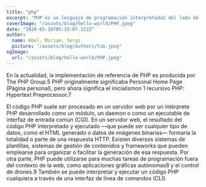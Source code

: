 ```yaml
---
title: "php"
excerpt: "PHP es un lenguaje de programación interpretado2​ del lado del servidor y de uso general que se adapta especialmente al desarrollo web.3​ Fue creado inicialmente por el programador danés-canadiense Rasmus Lerdorf en 1994."
coverImage: "/assets/blog/hello-world/PHP.jpeg"
date: "2020-03-16T05:35:07.322Z"
author:
  name: Abel, Miriam, Sergi
  picture: "/assets/blog/authors/tim.jpeg"
ogImage:
  url: "/assets/blog/hello-world/PHP.jpeg"
---
```


En la actualidad, la implementación de referencia de PHP es producida por The PHP Group.5​ PHP originalmente significaba Personal Home Page (Página personal), pero ahora significa el inicialismon 1​ recursivo PHP: Hypertext Preprocessor.7​

El código PHP suele ser procesado en un servidor web por un intérprete PHP desarrollado como un módulo, un daemon o como un ejecutable de interfaz de entrada común (CGI). En un servidor web, el resultado del código PHP interpretado y ejecutado —que puede ser cualquier tipo de datos, como el HTML generado o datos de imágenes binarias— formaría la totalidad o parte de una respuesta HTTP. Existen diversos sistemas de plantillas, sistemas de gestión de contenidos y frameworks que pueden emplearse para organizar o facilitar la generación de esa respuesta. Por otra parte, PHP puede utilizarse para muchas tareas de programación fuera del contexto de la web, como aplicaciones gráficas autónomas8​ y el control de drones.9​ También se puede interpretar y ejecutar un código PHP cualquiera a través de una interfaz de línea de comandos (CLI).
